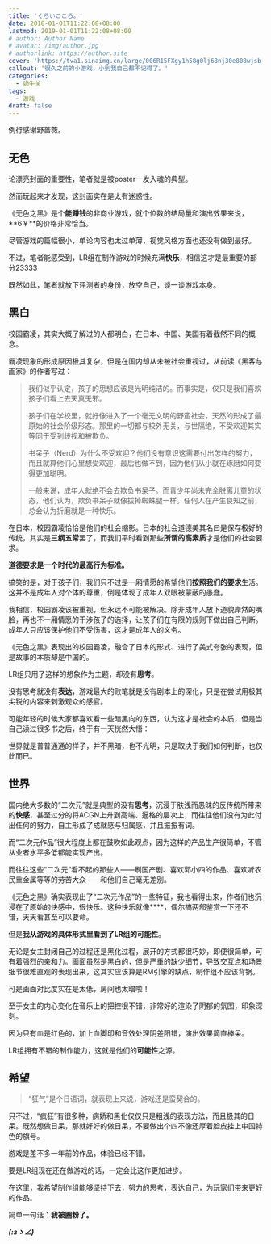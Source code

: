 ```yaml
---
title: 'くろいこころ。'
date: 2018-01-01T11:22:08+08:00
lastmod: 2019-01-01T11:22:08+08:00
# author: Author Name
# avatar: /img/author.jpg
# authorlink: https://author.site
cover: 'https://tva1.sinaimg.cn/large/006R15FXgy1h58g0lj68nj30e808wjsb.jpg'
callout: '很久之前的小游戏，小到我自己都不记得了。'
categories:
  - 奶牛关
tags:
  - 游戏
draft: false
---
```


例行感谢野蔷薇。

## 无色

论漂亮封面的重要性，笔者就是被poster一发入魂的典型。

然而玩起来才发现，这封面实在是太有迷惑性。

《无色之黑》是个**能赚钱**的非商业游戏，就个位数的结局量和演出效果来说，**6￥**的价格非常恰当。

尽管游戏的篇幅很小，单论内容也太过单薄，视觉风格方面也还没有做到最好。

不过，笔者能感受到，LR组在制作游戏的时候充满**快乐**，相信这才是最重要的部分23333

既然如此，笔者就放下评测者的身份，放空自己，谈一谈游戏本身。

## 黑白

校园霸凌，其实大概了解过的人都明白，在日本、中国、美国有着截然不同的概念。

霸凌现象的形成原因极其复杂，但是在国内却从未被社会重视过，从前读《黑客与画家》的作者写过：

> 我们似乎认定，孩子的思想应该是光明纯洁的。而事实是，仅只是我们喜欢孩子们看上去天真无邪。
> 
> 孩子们在学校里，就好像进入了一个毫无文明的野蛮社会，天然的形成了最原始的社会阶级形态。那里的一切都与校外无关，与世隔绝，不受欢迎其实等同于受到歧视和被欺负。
> 
> 书呆子（Nerd）为什么不受欢迎？他们没有意识这需要付出怎样的努力，而且就算他们心里想受欢迎，最后也做不到，因为他们从小就在琢磨如何变得更加聪明。
> 
> 一般来说，成年人就绝不会去欺负书呆子。而青少年尚未完全脱离儿童的状态，他们认为，欺负书呆子就像拔掉蜘蛛腿一样。任何人在产生良知之前，总会认为折磨就是一种快乐。

在日本，校园霸凌恰恰是他们的社会缩影。日本的社会道德美其名曰是保存极好的传统，其实是**三纲五常**罢了，而我们平时看到那些**所谓的高素质**才是他们的社会要求。

**道德要求是一个时代的最高行为标准。**

搞笑的是，对于孩子们，我们只不过是一厢情愿的希望他们**按照我们的要求**生活。这并不是成年人对个体的尊重，倒是体现了成年人双眼被蒙蔽的愚蠢。

我相信，校园霸凌该被重视，但永远不可能被解决。除非成年人放下道貌岸然的嘴脸，再也不一厢情愿的干涉孩子的选择，让孩子们在有限的规则下做出自己判断。成年人只应该保护他们不受伤害，这才是成年人的义务。

《无色之黑》表现出的校园霸凌，融合了日本的形式、进行了美式夸张的表现，但是故事的本质却是中国的。

LR组只用了这样的想象作为主题，却没有**思考**。

没有思考就没有**表达**，游戏最大的败笔就是没有剧本上的深化，只是在尝试用极其尖锐的内容来刺激观众的感官。

可能年轻的时候大家都喜欢看一些暗黑向的东西，认为这才是社会的本质，但是当自己读过很多书之后，终于有一天恍然大悟：

世界就是普普通通的样子，并不黑暗，也不光明，只是取决于我们如何判断，也仅此而已。

## 世界

国内绝大多数的“二次元”就是典型的没有**思考**，沉浸于肤浅而愚昧的反传统所带来的**快感**，甚至过分的将ACGN上升到高端、逼格的层次上，而往往他们没有为此付出任何的努力，自主形成了成就感与归属感，并且振振有词。

而“二次元作品”很大程度上都在鼓吹如此观点，因为这样的产品生产很简单，不管从业者水平多低都能实现产出。

而往往这些“二次元”看不起的那些人——刷国产剧、喜欢郭小四的作品、喜欢听农民重金属等等的劳苦大众——和他们自己毫无差别。

《无色之黑》确实表现出了“二次元作品”的一些特征，我也看得出来，作者们也沉浸在了原始的快感中，很快乐。这种快乐就像****，偶尔搞两部鉴赏一下还不错，天天看甚至可以要命。

但是**我从游戏的具体形式里看到了LR组的可能性**。

无论是女主封闭自己的过程还是黑化过程，展开的方式都很巧妙，即便很简单，可有着强烈的亲和力。画面虽然是黑白的，但是严重的缺少细节，导致交互点和场景细节很难直观的表现出来，这其实应该算是RM引擎的缺点，制作组不应该背锅。

可是画面对比度实在是太低，房间也太暗啦！

至于女主的内心变化在音乐上的把控很不错，非常好的渲染了阴郁的氛围，印象深刻。

因为只有血是红色的，加上血脚印和音效处理阴差阳错，演出效果简直棒呆。

LR组拥有不错的制作能力，这就是他们的**可能性**之源。

## 希望

> “狂气”是个日语词，就表现上来说，游戏还是蛮契合的。

只不过，“疯狂”有很多种，病娇和黑化仅仅只是粗浅的表现方法，而且极其的日呆。既然想做日呆，那就好好的做日呆，不要做出个四不像还厚着脸皮挂上中国特色的旗号。

游戏是差不多一年前的作品，体验已经不错。

要是LR组现在还在做游戏的话，一定会比这作更加进步。

在这里，我希望制作组能够坚持下去，努力的思考，表达自己，为玩家们带来更好的作品。

简单一句话：**我被圈粉了。**

**_(:зゝ∠)_**
